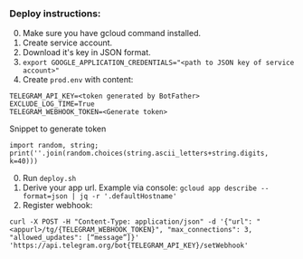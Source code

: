 
### Deploy instructions:


0. Make sure you have gcloud command installed.
0. Create service account. 
0. Download it's key in JSON format.
0. `export GOOGLE_APPLICATION_CREDENTIALS="<path to JSON key of service account>"`
0. Create `prod.env` with content:

```
TELEGRAM_API_KEY=<token generated by BotFather>
EXCLUDE_LOG_TIME=True
TELEGRAM_WEBHOOK_TOKEN=<Generate token>
```

Snippet to generate token

```
import random, string; print(''.join(random.choices(string.ascii_letters+string.digits, k=40)))
```
 
0. Run `deploy.sh`
0. Derive your app url. 
Example via console: `gcloud app describe --format=json | jq -r '.defaultHostname'`
0. Register webhook:

```
curl -X POST -H "Content-Type: application/json" -d '{"url": "<appurl>/tg/{TELEGRAM_WEBHOOK_TOKEN}", "max_connections": 3, "allowed_updates": [“message”]}' 'https://api.telegram.org/bot{TELEGRAM_API_KEY}/setWebhook'
```
